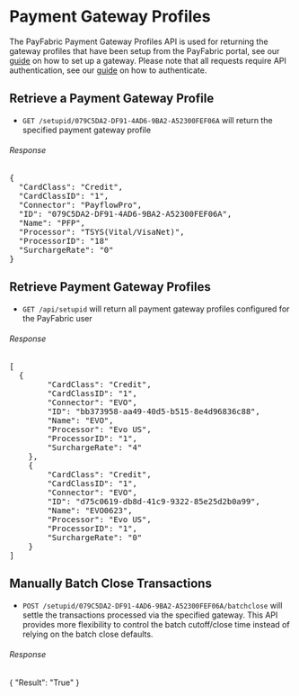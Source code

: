 Payment Gateway Profiles
========================

The PayFabric Payment Gateway Profiles API is used for returning the gateway profiles that have been setup from the PayFabric portal, see our [guide](https://github.com/PayFabric/Portal/blob/master/PayFabric/Sections/Configure%20Portal.md#gateway-profile) on how to set up a gateway.  Please note that all requests require API authentication, see our [guide](Authentication.md) on how to authenticate.

Retrieve a Payment Gateway Profile
----------------------------------

* `GET /setupid/079C5DA2-DF91-4AD6-9BA2-A52300FEF06A` will return the specified payment gateway profile 
 
###### Response
<pre>
{
  "CardClass": "Credit",
  "CardClassID": "1",
  "Connector": "PayflowPro",
  "ID": "079C5DA2-DF91-4AD6-9BA2-A52300FEF06A",
  "Name": "PFP",
  "Processor": "TSYS(Vital/VisaNet)",
  "ProcessorID": "18"
  "SurchargeRate": "0"
}
</pre>

Retrieve Payment Gateway Profiles
---------------------------------

* `GET /api/setupid` will return all payment gateway profiles configured for the PayFabric user
 
###### Response
<pre>
[
  {
        "CardClass": "Credit",
        "CardClassID": "1",
        "Connector": "EVO",
        "ID": "bb373958-aa49-40d5-b515-8e4d96836c88",
        "Name": "EVO",
        "Processor": "Evo US",
        "ProcessorID": "1",
        "SurchargeRate": "4"
    },
    {
        "CardClass": "Credit",
        "CardClassID": "1",
        "Connector": "EVO",
        "ID": "d75c0619-db8d-41c9-9322-85e25d2b0a99",
        "Name": "EVO0623",
        "Processor": "Evo US",
        "ProcessorID": "1",
        "SurchargeRate": "0"
    }
]
</pre>


Manually Batch Close Transactions
----------------------------------

* `POST /setupid/079C5DA2-DF91-4AD6-9BA2-A52300FEF06A/batchclose` will settle the transactions processed via the specified gateway. This API provides more flexibility to control the batch cutoff/close time instead of relying on the batch close defaults. 

###### Response
{
    "Result": "True"
}


